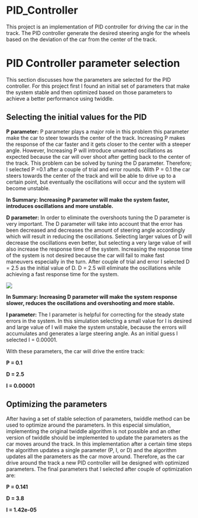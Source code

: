 # PID_Controller
This project is an implementation of PID controller for driving the car in the track. The PID controller generate the desired steering angle for the wheels based on the deviation of the car from the center of the track.

# PID Controller parameter selection
This section discusses how the parameters are selected for the PID controller. For this project first I found an initial set of parameters that make the system stable and then optimized based on those parameters to achieve a better performance using twiddle.

## Selecting the initial values for the PID

**P parameter:** P parameter plays a major role in this problem this parameter make the car to steer towards the center of the track. Increasing P makes the response of the car faster and it gets closer to the center with a steeper angle. However, Increasing P will introduce unwanted oscillations as expected because the car will over shoot after getting back to the center of the track. This problem can be solved by tuning the D parameter. Therefore; I selected P =0.1 after a couple of trial and error rounds. With P = 0.1 the car steers towards the center of the track and will be able to drive up to a certain point, but eventually the oscillations will occur and the system will become unstable.

**In Summary: Increasing P parameter will make the system faster, introduces oscillations and more unstable.**


**D parameter:** In order to eliminate the overshoots tuning the D parameter is very important. The D parameter will take into account that the error has been decreased and decreases the amount of steering angle accordingly which will result in reducing the oscillations. Selecting larger values of D will decrease the oscillations even better, but selecting a very large value of will also increase the response time of the system. Increasing the response time of the system is not desired because the car will fail to make fast maneuvers especially in the turn. After couple of trial and error I selected D = 2.5 as the initial value of D. D = 2.5 will eliminate the oscillations while achieving a fast response time for the system.

<img src = "PF.gif" align="center" >


**In Summary: Increasing D parameter will make the system response slower, reduces the oscillations and overshooting and more stable.**

**I parameter:** The I parameter is helpful for correcting for the steady state errors in the system. In this simulation selecting a small value for I is desired and large value of I will make the system unstable, because the errors will accumulates and generates a large steering angle. As an initial guess I selected I = 0.00001.

With these parameters, the car will drive the entire track:

**P = 0.1**

**D = 2.5**

**I = 0.00001**

## Optimizing the parameters

After having a set of stable selection of parameters, twiddle method can be used to optimize around the parameters. In this especial simulation, implementing the original twiddle algorithm is not possible and an other version of twiddle should be implemented to update the parameters as the car moves around the track. In this implementation after a certain time steps the algorithm updates a single parameter (P, I, or D) and the algorithm updates all the parameters as the car move around. Therefore, as the car drive around the track a new PID controller will be designed with optimized parameters. The final parameters that I selected after couple of optimization are:

**P = 0.141**

**D = 3.8**

**I = 1.42e-05**

